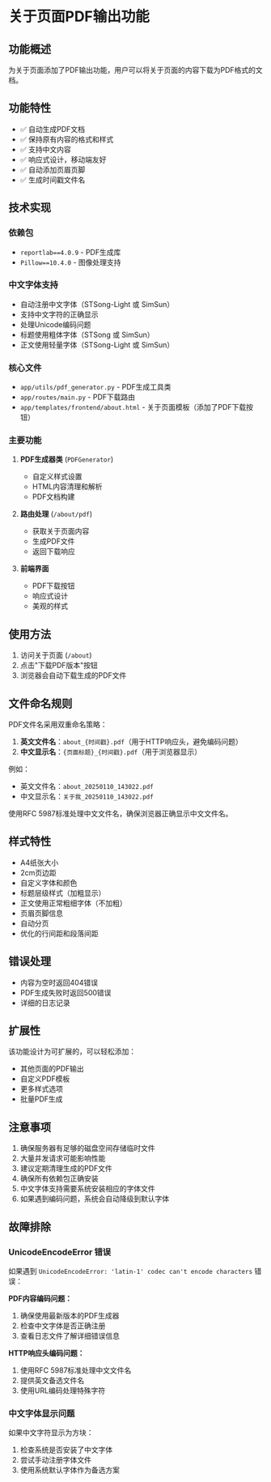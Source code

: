 # 关于页面PDF输出功能

## 功能概述

为关于页面添加了PDF输出功能，用户可以将关于页面的内容下载为PDF格式的文档。

## 功能特性

- ✅ 自动生成PDF文档
- ✅ 保持原有内容的格式和样式
- ✅ 支持中文内容
- ✅ 响应式设计，移动端友好
- ✅ 自动添加页眉页脚
- ✅ 生成时间戳文件名

## 技术实现

### 依赖包
- `reportlab==4.0.9` - PDF生成库
- `Pillow==10.4.0` - 图像处理支持

### 中文字体支持
- 自动注册中文字体（STSong-Light 或 SimSun）
- 支持中文字符的正确显示
- 处理Unicode编码问题
- 标题使用粗体字体（STSong 或 SimSun）
- 正文使用轻量字体（STSong-Light 或 SimSun）

### 核心文件
- `app/utils/pdf_generator.py` - PDF生成工具类
- `app/routes/main.py` - PDF下载路由
- `app/templates/frontend/about.html` - 关于页面模板（添加了PDF下载按钮）

### 主要功能

1. **PDF生成器类** (`PDFGenerator`)
   - 自定义样式设置
   - HTML内容清理和解析
   - PDF文档构建

2. **路由处理** (`/about/pdf`)
   - 获取关于页面内容
   - 生成PDF文件
   - 返回下载响应

3. **前端界面**
   - PDF下载按钮
   - 响应式设计
   - 美观的样式

## 使用方法

1. 访问关于页面 (`/about`)
2. 点击"下载PDF版本"按钮
3. 浏览器会自动下载生成的PDF文件

## 文件命名规则

PDF文件名采用双重命名策略：

1. **英文文件名**：`about_{时间戳}.pdf`（用于HTTP响应头，避免编码问题）
2. **中文显示名**：`{页面标题}_{时间戳}.pdf`（用于浏览器显示）

例如：
- 英文文件名：`about_20250110_143022.pdf`
- 中文显示名：`关于我_20250110_143022.pdf`

使用RFC 5987标准处理中文文件名，确保浏览器正确显示中文文件名。

## 样式特性

- A4纸张大小
- 2cm页边距
- 自定义字体和颜色
- 标题层级样式（加粗显示）
- 正文使用正常粗细字体（不加粗）
- 页眉页脚信息
- 自动分页
- 优化的行间距和段落间距

## 错误处理

- 内容为空时返回404错误
- PDF生成失败时返回500错误
- 详细的日志记录

## 扩展性

该功能设计为可扩展的，可以轻松添加：
- 其他页面的PDF输出
- 自定义PDF模板
- 更多样式选项
- 批量PDF生成

## 注意事项

1. 确保服务器有足够的磁盘空间存储临时文件
2. 大量并发请求可能影响性能
3. 建议定期清理生成的PDF文件
4. 确保所有依赖包正确安装
5. 中文字体支持需要系统安装相应的字体文件
6. 如果遇到编码问题，系统会自动降级到默认字体

## 故障排除

### UnicodeEncodeError 错误
如果遇到 `UnicodeEncodeError: 'latin-1' codec can't encode characters` 错误：

**PDF内容编码问题：**
1. 确保使用最新版本的PDF生成器
2. 检查中文字体是否正确注册
3. 查看日志文件了解详细错误信息

**HTTP响应头编码问题：**
1. 使用RFC 5987标准处理中文文件名
2. 提供英文备选文件名
3. 使用URL编码处理特殊字符

### 中文字体显示问题
如果中文字符显示为方块：
1. 检查系统是否安装了中文字体
2. 尝试手动注册字体文件
3. 使用系统默认字体作为备选方案
